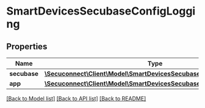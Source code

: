 # SmartDevicesSecubaseConfigLogging

## Properties
Name | Type | Description | Notes
------------ | ------------- | ------------- | -------------
**secubase** | [**\Secuconnect\Client\Model\SmartDevicesSecubaseConfigLoggingFileNet**](SmartDevicesSecubaseConfigLoggingFileNet.md) | Secubase | [optional] 
**app** | [**\Secuconnect\Client\Model\SmartDevicesSecubaseConfigLoggingFileNet**](SmartDevicesSecubaseConfigLoggingFileNet.md) | App | [optional] 

[[Back to Model list]](../README.md#documentation-for-models) [[Back to API list]](../README.md#documentation-for-api-endpoints) [[Back to README]](../README.md)


